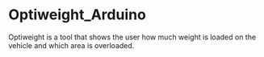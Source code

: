 # Optiweight_Arduino
Optiweight is a tool that shows the user how much weight is loaded on the vehicle and which area is overloaded.
